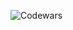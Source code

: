 ![Codewars](https://github.r2v.ch/codewars?user=ejini战神&top_languages=true&stroke=%23b362ff&theme=purple_dark)
